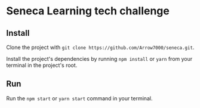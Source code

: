 # Seneca Learning tech challenge
## Install
Clone the project with `git clone https://github.com/Arrow7000/seneca.git`.

Install the project's dependencies by running `npm install` or `yarn` from your terminal in the project's root.

## Run
Run the `npm start` or `yarn start` command in your terminal.
